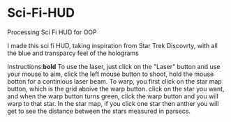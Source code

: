 # Sci-Fi-HUD
Processing Sci Fi HUD for OOP

I made this sci fi HUD, taking inspiration from Star Trek Discovrty, with all the blue and transparcy feel of the holograms

Instructions:**bold**
To use the laser, just click on the "Laser" button and use your mouse to aim, 
click the left mouse button to shoot, hold the mouse botton for a continious laser beam.
To warp, you first click on the star map button, which is the grid aboive the warp button.
click on the star you want, and when the warp button turns green, click the warp button 
and you will warp to that star.
In the star map, if you click one star then anther you will get to see the distance between the stars
measured in parsecs.


